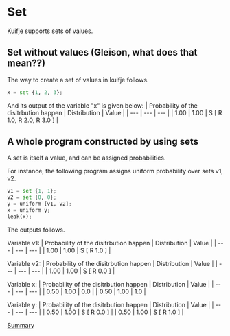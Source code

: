 # Set

Kuifje supports sets of values.

## Set without values (Gleison, what does that mean??)

The way to create a set of values in kuifje follows.
```python
x = set {1, 2, 3};
```

And its output of the variable "x" is given below:
| Probability of the disitrbution happen | Distribution | Value | 
| --- | --- | --- |
| 1.00 | 1.00 | S [ R 1.0, R 2.0, R 3.0 ] |

## A whole program constructed by using sets
A set is itself a value, and can be assigned probabilities.

For instance, the following program assigns uniform probability over sets v1, v2.

```python
v1 = set {1, 1};
v2 = set {0, 0};
y = uniform [v1, v2];
x = uniform y;
leak(x);
```
The outputs follows. 

Variable v1:
| Probability of the disitrbution happen | Distribution | Value | 
| --- | --- | --- |
| 1.00 | 1.00 | S [ R 1.0 ] |

Variable v2:
| Probability of the disitrbution happen | Distribution | Value | 
| --- | --- | --- |
| 1.00 | 1.00 | S [ R 0.0 ] |

Variable x:
| Probability of the disitrbution happen | Distribution | Value | 
| --- | --- | --- |
| 0.50 | 1.00 | 0.0 |
| 0.50 | 1.00 | 1.0 |

Variable y:
| Probability of the disitrbution happen | Distribution | Value | 
| --- | --- | --- |
| 0.50 | 1.00 | S [ R 0.0 ] |
| 0.50 | 1.00 | S [ R 1.0 ] |

[Summary](https://github.com/gleisonsdm/Kuifje-Documentation)
